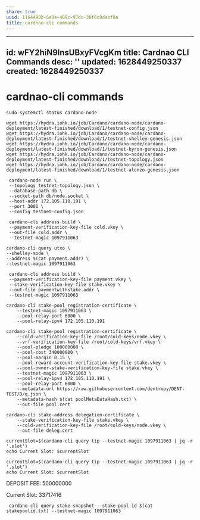 ```yaml
---
share: true
uuid: 1164490b-6e0e-469c-97dc-38f6c8dabf0a
title: cardnao-cli commands
---
```

---
id: wFY2hiN9lnsUBxyFVcgKm
title: Cardnao CLI Commands
desc: ''
updated: 1628449250337
created: 1628449250337
---
# cardnao-cli commands
    sudo systemctl status cardano-node

    wget https://hydra.iohk.io/job/Cardano/cardano-node/cardano-deployment/latest-finished/download/1/testnet-config.json
    wget https://hydra.iohk.io/job/Cardano/cardano-node/cardano-deployment/latest-finished/download/1/testnet-shelley-genesis.json
    wget https://hydra.iohk.io/job/Cardano/cardano-node/cardano-deployment/latest-finished/download/1/testnet-byron-genesis.json
    wget https://hydra.iohk.io/job/Cardano/cardano-node/cardano-deployment/latest-finished/download/1/testnet-topology.json
    wget https://hydra.iohk.io/job/Cardano/cardano-node/cardano-deployment/latest-finished/download/1/testnet-alonzo-genesis.json

     cardano-node run \
     --topology testnet-topology.json \
     --database-path db \
     --socket-path db/node.socket \
     --host-addr 172.105.110.191 \
     --port 3001 \
     --config testnet-config.json

     cardano-cli address build \
     --payment-verification-key-file cold.vkey \
     --out-file cold.addr \
     --testnet-magic 1097911063

    cardano-cli query utxo \
    --shelley-mode \
    --address $(cat payment.addr) \
    --testnet-magic 1097911063

     cardano-cli address build \
     --payment-verification-key-file payment.vkey \
     --stake-verification-key-file stake.vkey \
     --out-file paymentwithstake.addr \
     --testnet-magic 1097911063

    cardano-cli stake-pool registration-certificate \
        --testnet-magic 1097911063 \
        --pool-relay-port 6000 \
        --pool-relay-ipv4 172.105.110.191

    cardano-cli stake-pool registration-certificate \
        --cold-verification-key-file /root/cold-keys/node.vkey \
        --vrf-verification-key-file /root/cold-keys/vrf.vkey \
        --pool-pledge 100000000 \
        --pool-cost 340000000 \
        --pool-margin 0.15 \
        --pool-reward-account-verification-key-file stake.vkey \
        --pool-owner-stake-verification-key-file stake.vkey \
        --testnet-magic 1097911063 \
        --pool-relay-ipv4 172.105.110.191 \
        --pool-relay-port 6000 \
        --metadata-url https://raw.githubusercontent.com/dentropy/DENT-TEST/D/q.json \
        --metadata-hash $(cat poolMetaDataHash.txt) \
        --out-file pool.cert

    cardano-cli stake-address delegation-certificate \
        --stake-verification-key-file stake.vkey \
        --cold-verification-key-file /root/cold-keys/node.vkey \
        --out-file deleg.cert

    currentSlot=$(cardano-cli query tip --testnet-magic 1097911063 | jq -r '.slot')
    echo Current Slot: $currentSlot

    currentSlot=$(cardano-cli query tip --testnet-magic 1097911063 | jq -r '.slot')
    echo Current Slot: $currentSlot

DEPOSIT FEE: 500000000

Current Slot: 33717416

     cardano-cli query stake-snapshot --stake-pool-id $(cat stakepoolid.txt) --testnet-magic 1097911063
